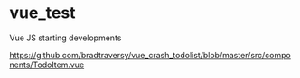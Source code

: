 # vue_test
Vue JS starting developments

https://github.com/bradtraversy/vue_crash_todolist/blob/master/src/components/TodoItem.vue